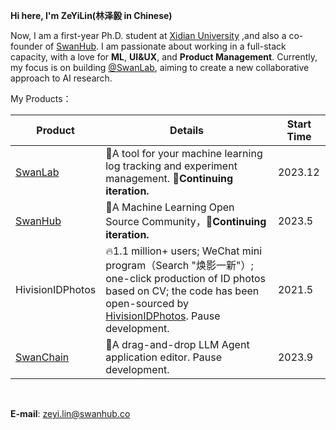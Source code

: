 **Hi here, I'm ZeYiLin(林泽毅 in Chinese)**

Now, I am a first-year Ph.D. student at [Xidian University](https://www.xidian.edu.cn/) ,and also a co-founder of [SwanHub](swanhub.co). I am passionate about working in a full-stack capacity, with a love for **ML**, **UI&UX**, and **Product Management**. Currently, my focus is on building [@SwanLab](https://github.com/SwanHubX/SwanLab), aiming to create a new collaborative approach to AI research.

My Products：

| Product | Details       | Start Time|
| ------  | ------- | ---------------- |
| [SwanLab](https://github.com/SwanHubX/SwanLab)   | 🧐A tool for your machine learning log tracking and experiment management. **🚀Continuing iteration.** | 2023.12 |
| [SwanHub](swanhub.co)     | 🤖A Machine Learning Open Source Community，**🚀Continuing iteration.**    | 2023.5 |
| HivisionIDPhotos   | 🔥1.1 million+ users; WeChat mini program（Search "焕影一新"）; one-click production of ID photos based on CV; the code has been open-sourced by [HivisionIDPhotos](https://github.com/xiaolin199912/HivisionIDPhotos). Pause development.      | 2021.5 |
| [SwanChain](swanchain.co)   | 🔧A drag-and-drop LLM Agent application editor. Pause development. | 2023.9 |
<br>

**E-mail**: zeyi.lin@swanhub.co

